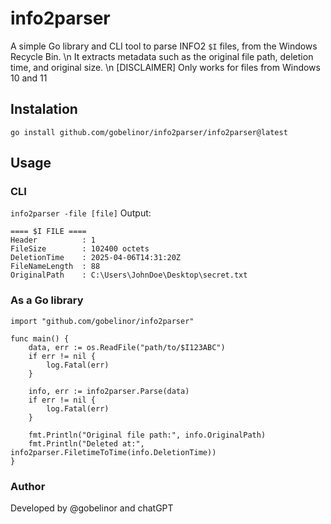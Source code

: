 # info2parser

A simple Go library and CLI tool to parse INFO2 `$I` files, from the Windows Recycle Bin. \n
It extracts metadata such as the original file path, deletion time, and original size. \n
[DISCLAIMER] Only works for files from Windows 10 and 11

## Instalation

``` go install github.com/gobelinor/info2parser/info2parser@latest ```

## Usage 

### CLI
``` info2parser -file [file] ```
Output: 
```
==== $I FILE ====
Header          : 1
FileSize        : 102400 octets
DeletionTime    : 2025-04-06T14:31:20Z
FileNameLength  : 88
OriginalPath    : C:\Users\JohnDoe\Desktop\secret.txt
```

### As a Go library
```
import "github.com/gobelinor/info2parser"

func main() {
    data, err := os.ReadFile("path/to/$I123ABC")
    if err != nil {
        log.Fatal(err)
    }

    info, err := info2parser.Parse(data)
    if err != nil {
        log.Fatal(err)
    }

    fmt.Println("Original file path:", info.OriginalPath)
    fmt.Println("Deleted at:", info2parser.FiletimeToTime(info.DeletionTime))
}
```

### Author
Developed by @gobelinor and chatGPT 

